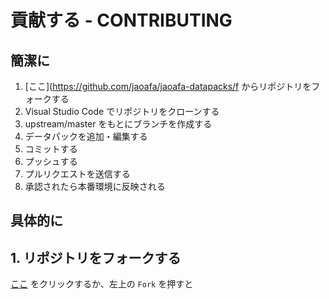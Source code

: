 # 貢献する - CONTRIBUTING

## 簡潔に

1. [ここ](https://github.com/jaoafa/jaoafa-datapacks/f からリポジトリをフォークする
2. Visual Studio Code でリポジトリをクローンする
3. upstream/master をもとにブランチを作成する
4. データパックを追加・編集する
5. コミットする
6. プッシュする
7. プルリクエストを送信する
8. 承認されたら本番環境に反映される

## 具体的に

## 1. リポジトリをフォークする

[ここ](https://github.com/jaoafa/jaoafa-datapacks/fork) をクリックするか、左上の `Fork` を押すと
